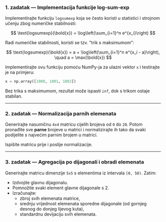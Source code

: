 ### 1. zadatak — Implementacija funkcije log-sum-exp

Implementirajte funkciju `logsumexp` koja se često koristi u statistici i strojnom učenju zbog numeričke stabilnosti:

$$
\text{logsumexp}(\bold{x}) = \log\left(\sum_{i=1}^n e^{x_i}\right)
$$

Radi numeričke stabilnosti, koristi se tzv. "trik s maksimumom":

$$
\text{logsumexp}(\bold{x}) = a + \log\left(\sum_{i=1}^n e^{x_i - a}\right), \quad a = \max(\bold{x})
$$

Implementirajte ovu funkciju pomoću NumPy-ja za ulazni vektor `x` i testirajte je na primjeru:

```python
x = np.array([1000, 1001, 1002])
```

Bez trika s maksimumom, rezultat može ispasti `inf`, dok s trikom ostaje stabilan.

---

### 2. zadatak — Normalizacija parnih elemenata

Generirajte nasumičnu `4x4` matricu cijelih brojeva od `0` do `20`. Potom pronađite sve **parne** brojeve u matrici i normalizirajte ih tako da svaki podijelite s najvećim parnim brojem u matrici.

Ispišite matricu prije i poslije normalizacije.

---

### 3. zadatak — Agregacija po dijagonali i obradi elemenata

Generirajte matricu dimenzije `5x5` s elementima iz intervala `[0, 50)`. Zatim:

- Izdvojite glavnu dijagonalu.
- Pomnožite svaki element glavne dijagonale s 2.
- Izračunajte:
  - zbroj svih elemenata matrice,
  - srednju vrijednost elemenata sporedne dijagonale (od gornjeg desnog do donjeg lijevog kuta),
  - standardnu devijaciju svih elemenata.


